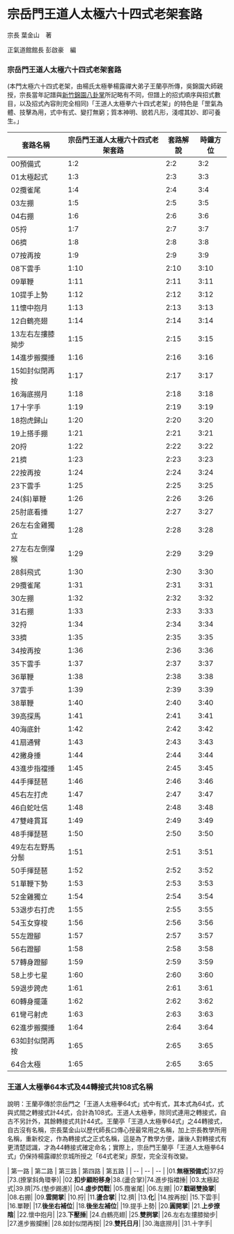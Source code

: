 # 宗岳門王道人太極六十四式老架套路

宗長
葉金山　著

正氣道館館長
彭啟豪　編




### 宗岳門王道人太極六十四式老架套路

(本門太極六十四式老架，由楊氏太極拳楊露禪大弟子王蘭亭所傳，吳錦園大師親授，宗長當年記譜與[新竹錦園八卦掌](http://eaglewu7.myweb.hinet.net/new_page_14.htm)所記略有不同，但譜上的招式順序與招式數目，以及招式內容則完全相同)「王道人太極拳六十四式老架」的特色是「罡氣為體、技擊為用，式中有式、變打無窮；質本神明、貌若凡形，淺嚐其妙、即可養生。」

| 套路名稱 | 宗岳門王道人太極六十四式老架套路 | 套路解說 | 時鐘方位 |
| -- | -- | -- | -- |
| 00預備式 | 1:2 | 2:2 | 3:2 |
| 01太極起式 | 1:3 | 2:3 | 3:3 |
| 02攬雀尾 | 1:4 | 2:4 | 3:4 |
| 03左掤 | 1:5 | 2:5 | 3:5 |
| 04右掤 | 1:6 | 2:6 | 3:6 |
| 05捋 | 1:7 | 2:7 | 3:7 |
| 06擠 | 1:8 | 2:8 | 3:8 |
| 07按再按 | 1:9 | 2:9 | 3:9 |
| 08下雲手 | 1:10 | 2:10 | 3:10 |
| 09單鞭 | 1:11 | 2:11 | 3:11 |
| 10提手上勢 | 1:12 | 2:12 | 3:12 |
| 11懷中抱月 | 1:13 | 2:13 | 3:13 |
| 12白鶴亮翅 | 1:14 | 2:14 | 3:14 |
| 13左右左摟膝拗步 | 1:15 | 2:15 | 3:15 |
| 14進步搬攔捶 | 1:16 | 2:16 | 3:16 |
| 15如封似閉再按 | 1:17 | 2:17 | 3:17 |
| 16海底撈月 | 1:18 | 2:18 | 3:18 |
| 17十字手 | 1:19 | 2:19 | 3:19 |
| 18抱虎歸山 | 1:20 | 2:20 | 3:20 |
| 19上搭手掤 | 1:21 | 2:21 | 3:21 |
| 20捋 | 1:22 | 2:22 | 3:22 |
| 21擠 | 1:23 | 2:23 | 3:23 |
| 22按再按 | 1:24 | 2:24 | 3:24 |
| 23下雲手 | 1:25 | 2:25 | 3:25 |
| 24(斜)單鞭 | 1:26 | 2:26 | 3:26 |
| 25肘底看捶 | 1:27 | 2:27 | 3:27 |
| 26左右金雞獨立 | 1:28 | 2:28 | 3:28 |
| 27左右左倒攆猴 | 1:29 | 2:29 | 3:29 |
| 28斜飛式 | 1:30 | 2:30 | 3:30 |
| 29攬雀尾 | 1:31 | 2:31 | 3:31 |
| 30左掤 | 1:32 | 2:32 | 3:32 |
| 31右掤 | 1:33 | 2:33 | 3:33 |
| 32捋 | 1:34 | 2:34 | 3:34 |
| 33擠 | 1:35 | 2:35 | 3:35 |
| 34按再按 | 1:36 | 2:36 | 3:36 |
| 35下雲手 | 1:37 | 2:37 | 3:37 |
| 36單鞭 | 1:38 | 2:38 | 3:38 |
| 37雲手 | 1:39 | 2:39 | 3:39 |
| 38單鞭 | 1:40 | 2:40 | 3:40 |
| 39高探馬 | 1:41 | 2:41 | 3:41 |
| 40海底針 | 1:42 | 2:42 | 3:42 |
| 41扇通臂 | 1:43 | 2:43 | 3:43 |
| 42撇身捶 | 1:44 | 2:44 | 3:44 |
| 43進步指襠捶 | 1:45 | 2:45 | 3:45 |
| 44手揮琵琶 | 1:46 | 2:46 | 3:46 |
| 45右左打虎 | 1:47 | 2:47 | 3:47 |
| 46白蛇吐信 | 1:48 | 2:48 | 3:48 |
| 47雙峰貫耳 | 1:49 | 2:49 | 3:49 |
| 48手揮琵琶 | 1:50 | 2:50 | 3:50 |
| 49左右左野馬分鬃 | 1:51 | 2:51 | 3:51 |
| 50手揮琵琶 | 1:52 | 2:52 | 3:52 |
| 51單鞭下勢 | 1:53 | 2:53 | 3:53 |
| 52金雞獨立 | 1:54 | 2:54 | 3:54 |
| 53退步右打虎 | 1:55 | 2:55 | 3:55 |
| 54玉女穿梭 | 1:56 | 2:56 | 3:56 |
| 55左蹬腳 | 1:57 | 2:57 | 3:57 |
| 56右蹬腳 | 1:58 | 2:58 | 3:58 |
| 57轉身蹬腳 | 1:59 | 2:59 | 3:59 |
| 58上步七星 | 1:60 | 2:60 | 3:60 |
| 59退步跨虎 | 1:61 | 2:61 | 3:61 |
| 60轉身擺蓮 | 1:62 | 2:62 | 3:62 |
| 61彎弓射虎 | 1:63 | 2:63 | 3:63 |
| 62進步搬攔捶 | 1:64 | 2:64 | 3:64 |
| 63如封似閉再按 | 1:65 | 2:65 | 3:65 |
| 64合太極 | 1:65 | 2:65 | 3:65 |


### 王道人太極拳64本式及44轉接式共108式名稱

說明：王蘭亭傳於宗岳門之「王道人太極拳64式」式中有式，其本式為64式，式與式間之轉接式計44式，合計為108式。王道人太極拳，除同式連用之轉接式，自古不另計外，其餘轉接式共計44式。王蘭亭「王道人太極拳64式」之44轉接式，自古沒有名稱，宗長葉金山以歷代師長口傳心授最常用之名稱，加上宗長教學所用名稱，重新校定，作為轉接式之正式名稱，這是為了教學方便，讓後人對轉接式有更清楚認識，才為44轉接式確定命名；實際上，宗岳門王蘭亭「王道人太極拳64式」仍保持楊露禪於京城所授之「64式老架」原型，完全沒有改變。

| 第一路 | 第二路 | 第三路 | 第四路 | 第五路 |
| -- | -- | -- |
|01.**無極預備式**|37.捋 |73.(撩掌斜角環拳)|
|02.**扣步顧盼移身**|38.(盪合掌)|74.進步指襠捶|
|03.太極起式|39.擠|75.(墊步踢進)|
|04.**虛步閃戰**|
|05.攬雀尾|
|06.左掤|
|07.**戳砸雙換掌**|
|08.右掤|
|09.**雲開掌**|
|10.捋|
|11.**盪合掌**|
|12.擠|
|13.**化**|
|14.按再按|
|15.下雲手|
|16.單鞭|
|17.**後坐右補位**|
|18.**後坐左補位**|
|19.提手上勢|
|20.**圓開掌**|
|21.**上步撩陰**|
|22.懷中抱月|
|23.**下壓捶**|
|24.白鶴亮翅|
|25.**雙挒掌**|
|26.左右左摟膝拗步|
|27.進步搬攔捶|
|28.如封似閉再按|
|29.**雙托日月**|
|30.海底撈月|
|31.十字手|







